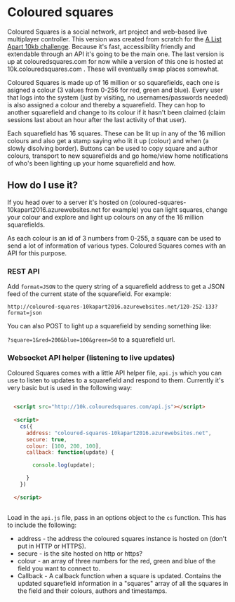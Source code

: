 # Coloured squares

Coloured Squares is a social network, art project and web-based live multiplayer controller. This version was created from scratch for the [A List Apart 10kb challenge](https://a-k-apart.com/). Because it's fast, accessibility friendly and extendable through an API it's going to be the main one. The last version is up at colouredsquares.com for now while a version of this one is hosted at 10k.colouredsquares.com . These will eventually swap places somewhat.

Coloured Squares is made up of 16 million or so squarefields, each one is asigned a colour (3 values from 0-256 for red, green and blue). Every user that logs into the system (just by visiting, no usernames/passwords needed) is also assigned a colour and thereby a squarefield. They can hop to another squarefield and change to its colour if it hasn't been claimed (claim sessions last about an hour after the last activity of that user). 

Each squarefield has 16 squares. These can be lit up in any of the 16 million colours and also get a stamp saying who lit it up (colour) and when (a slowly disolving border). Buttons can be used to copy square and author colours, transport to new squarefields and go home/view home notifications of who's been lighting up your home squarefield and how.

## How do I use it?

If you head over to a server it's hosted on (coloured-squares-10kapart2016.azurewebsites.net for example) you can light squares, change your colour and explore and light up colours on any of the 16 million squarefields.

As each colour is an id of 3 numbers from 0-255, a square can be used to send a lot of information of various types. Coloured Squares comes with an API for this purpose.

### REST API

Add `format=JSON` to the query string of a squarefield address to get a JSON feed of the current state of the squarefield. For example:

`http://coloured-squares-10kapart2016.azurewebsites.net/120-252-133?format=json`

You can also POST to light up a squarefield by sending something like:

`?square=1&red=200&blue=100&green=50` to a squarefield url.

### Websocket API helper (listening to live updates)

Coloured Squares comes with a little API helper file, `api.js` which you can use to listen to updates to a squarefield and respond to them. Currently it's very basic but is used in the following way:

```HTML

  <script src="http://10k.colouredsquares.com/api.js"></script>
 
  <script>
    cs({
      address: "coloured-squares-10kapart2016.azurewebsites.net",
      secure: true,
      colour: [100, 200, 100],
      callback: function(update) {

        console.log(update);

      }
    })
    
  </script>
    
```

Load in the `api.js` file, pass in an options object to the `cs` function. This has to include the following:

* address - the address the coloured squares instance is hosted on (don't put in HTTP or HTTPS).
* secure - is the site hosted on http or https?
* colour - an array of three numbers for the red, green and blue of the field you want to connect to.
* Callback - A callback function when a square is updated. Contains the updated squarefield information in a "squares" array of all the squares in the field and their colours, authors and timestamps.

